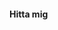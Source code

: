#### Hitta mig

<a href="https://www.instagram.com/helenaisafjall/"><i class="fab fa-facebook fa-2x"></i> </a>

<a href="https://www.facebook.com/helena.andersson.7568"><i class="fab fa-instagram fa-2x"></i> </a>

<a href="https://www.linkedin.com/in/helena-is%C3%A5fj%C3%A4ll-0b2145178/"><i class="fab fa-linkedin fa-2x"></i></a>
